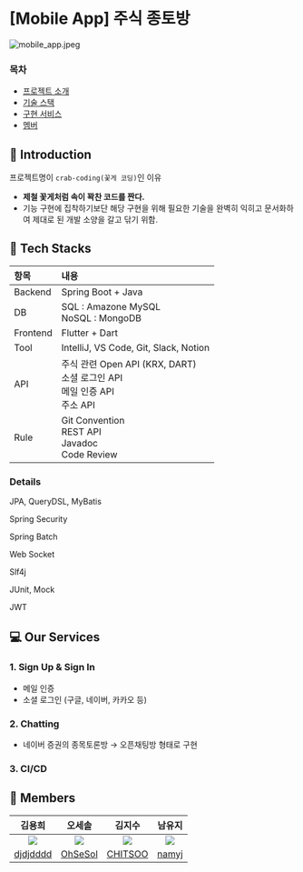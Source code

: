 # [Mobile App] 주식 종토방
![mobile_app.jpeg](..%2F..%2FDesktop%2FREADME%EC%9A%A9%20img%2Fmobile_app.jpeg)

### 목차
- [프로젝트 소개](#introduction)
- [기술 스택](#tech-stacks)
- [구현 서비스](#our-services)
- [멤버](#members)

## 📑 Introduction
프로젝트명이 `crab-coding(꽃게 코딩)`인 이유
- **제철 꽃게처럼 속이 꽉찬 코드를 짠다.**
- 기능 구현에 집착하기보단 해당 구현을 위해 필요한 기술을 완벽히 익히고 문서화하여 제대로 된 개발 소양을 갈고 닦기 위함.

## 🔨 Tech Stacks
| 항목       | 내용                                                                            |
|:---------|:------------------------------------------------------------------------------|
| Backend  | Spring Boot + Java                                                            |
| DB       | SQL : Amazone MySQL<br/> NoSQL : MongoDB                                      |
| Frontend | Flutter + Dart                                                                |
| Tool     | IntelliJ, VS Code, Git, Slack, Notion                                         |
| API      | 주식 관련 Open API (KRX, DART)<br/> 소셜 로그인 API <br/> 메일 인증 API <br/> 주소 API <br/> |
| Rule     | Git Convention<br/> REST API <br/> Javadoc <br/> Code Review                  |

### Details
JPA, QueryDSL, MyBatis

Spring Security

Spring Batch

Web Socket

Slf4j

JUnit, Mock 

JWT

## 💻 Our Services
### 1. Sign Up & Sign In
- 메일 인증
- 소셜 로그인 (구글, 네이버, 카카오 등)
### 2. Chatting
- 네이버 증권의 종목토론방 &rightarrow; 오픈채팅방 형태로 구현 
### 3. CI/CD

## 💑 Members
|김용희|오세솔|김지수|남유지|     
| :----: | :-----: | :------: | :----: |
|![](https://github.com/djdjdddd.png?size=120) |![](https://github.com/djdjdddd.png?size=120) | ![](https://github.com/djdjdddd.png?size=120) | ![](https://github.com/djdjdddd.png?size=120) | ![](https://github.com/ehopaak.png?size=120)
|  [djdjdddd](https://github.com/djdjdddd)  |  [OhSeSol](https://github.com/OhSeSol)  |  [CHITSOO](https://github.com/CHITSOO)  |  [namyj](https://github.com/namyj)  | 